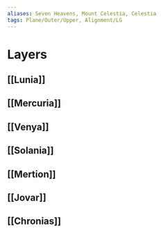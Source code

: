 ```yaml
---
aliases: Seven Heavens, Mount Celestia, Celestia
tags: Plane/Outer/Upper, Alignment/LG
---
```

# Layers
## [[Lunia]]
## [[Mercuria]]
## [[Venya]]
## [[Solania]]
## [[Mertion]]
## [[Jovar]]
## [[Chronias]]